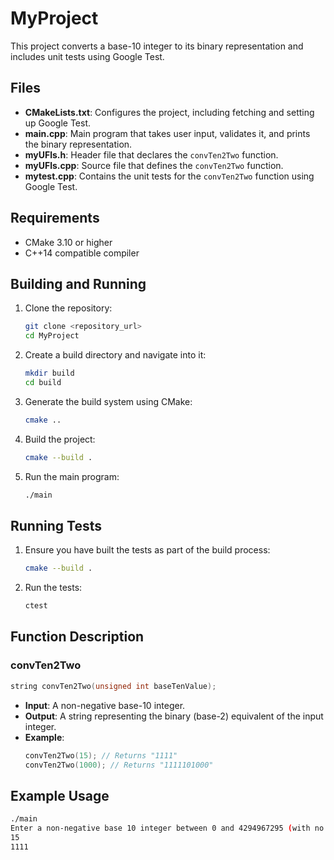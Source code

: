 # MyProject

This project converts a base-10 integer to its binary representation and includes unit tests using Google Test.


## Files

- **CMakeLists.txt**: Configures the project, including fetching and setting up Google Test.
- **main.cpp**: Main program that takes user input, validates it, and prints the binary representation.
- **myUFls.h**: Header file that declares the `convTen2Two` function.
- **myUFls.cpp**: Source file that defines the `convTen2Two` function.
- **mytest.cpp**: Contains the unit tests for the `convTen2Two` function using Google Test.

## Requirements

- CMake 3.10 or higher
- C++14 compatible compiler

## Building and Running

1. Clone the repository:
    ```sh
    git clone <repository_url>
    cd MyProject
    ```

2. Create a build directory and navigate into it:
    ```sh
    mkdir build
    cd build
    ```

3. Generate the build system using CMake:
    ```sh
    cmake ..
    ```

4. Build the project:
    ```sh
    cmake --build .
    ```

5. Run the main program:
    ```sh
    ./main
    ```

## Running Tests

1. Ensure you have built the tests as part of the build process:
    ```sh
    cmake --build .
    ```

2. Run the tests:
    ```sh
    ctest
    ```

## Function Description

### convTen2Two

```cpp
string convTen2Two(unsigned int baseTenValue);
```

- **Input**: A non-negative base-10 integer.
- **Output**: A string representing the binary (base-2) equivalent of the input integer.
- **Example**:
  ```cpp
  convTen2Two(15); // Returns "1111"
  convTen2Two(1000); // Returns "1111101000"
  ```

## Example Usage

```sh
./main
Enter a non-negative base 10 integer between 0 and 4294967295 (with no commas) and hit Enter/Return:
15
1111
```


